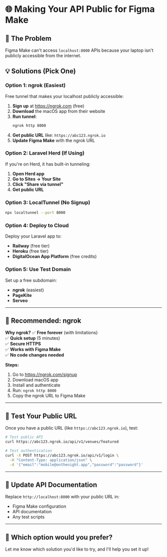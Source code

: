 # 🌐 Making Your API Public for Figma Make

## 🚨 **The Problem**
Figma Make can't access `localhost:8000` APIs because your laptop isn't publicly accessible from the internet.

## 💡 **Solutions (Pick One)**

### **Option 1: ngrok (Easiest)**
Free tunnel that makes your localhost publicly accessible:

1. **Sign up** at https://ngrok.com (free)
2. **Download** the macOS app from their website
3. **Run tunnel**:
   ```bash
   ngrok http 8000
   ```
4. **Get public URL** like: `https://abc123.ngrok.io`
5. **Update Figma Make** with the ngrok URL

### **Option 2: Laravel Herd (If Using)**
If you're on Herd, it has built-in tunneling:
1. **Open Herd app**
2. **Go to Sites → Your Site**
3. **Click "Share via tunnel"**
4. **Get public URL**

### **Option 3: LocalTunnel (No Signup)**
```bash
npx localtunnel --port 8000
```

### **Option 4: Deploy to Cloud**
Deploy your Laravel app to:
- **Railway** (free tier)
- **Heroku** (free tier)
- **DigitalOcean App Platform** (free credits)

### **Option 5: Use Test Domain**
Set up a free subdomain:
- **ngrok** (easiest)
- **PageKite**
- **Serveo**

---

## 🎯 **Recommended: ngrok**

**Why ngrok?**
✅ **Free forever** (with limitations)  
✅ **Quick setup** (5 minutes)  
✅ **Secure HTTPS**  
✅ **Works with Figma Make**  
✅ **No code changes needed**  

**Steps:**
1. Go to https://ngrok.com/signup
2. Download macOS app
3. Install and authenticate
4. Run: `ngrok http 8000`
5. Copy the ngrok URL to Figma Make

---

## 📱 **Test Your Public URL**

Once you have a public URL (like `https://abc123.ngrok.io`), test:

```bash
# Test public API
curl https://abc123.ngrok.io/api/v1/venues/featured

# Test authentication
curl -X POST https://abc123.ngrok.io/api/v1/login \
  -H "Content-Type: application/json" \
  -d '{"email":"mobile@onthenight.app","password":"password"}'
```

---

## 🔄 **Update API Documentation**

Replace `http://localhost:8000` with your public URL in:
- Figma Make configuration
- API documentation
- Any test scripts

---

## 🚀 **Which option would you prefer?**

Let me know which solution you'd like to try, and I'll help you set it up!
